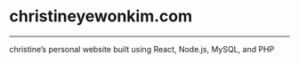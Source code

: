 # christineyewonkim.com
------------------------------------------

christine’s personal website built using React, Node.js, MySQL, and PHP
